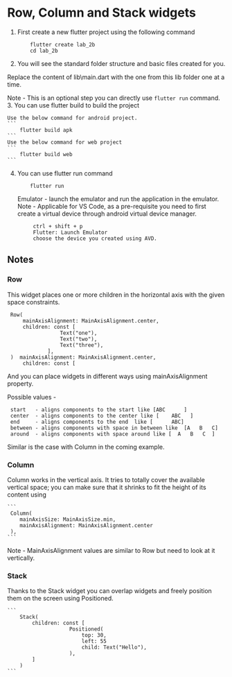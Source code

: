 # Row, Column and Stack widgets

1. First create a new flutter project using the following command 

    ```
        flutter create lab_2b 
        cd lab_2b
    ```

2. You will see the standard folder structure and basic files created for you.

Replace the content of lib\main.dart with the one from this lib folder one at a time.

Note - This is an optional step you can directly use `flutter run` command.
3. You can use flutter build to build the project 

    Use the below command for android project.
    ```
        flutter build apk 
    ```
    Use the below command for web project
    ```
        flutter build web
    ```

4. You can use flutter run command

    ```
        flutter run
    ```

   Emulator - launch the emulator and run the application in the emulator.
   Note - Applicable for VS Code, as a pre-requisite you need to 
   first create a virtual device through android virtual device manager.
   ``` 
        ctrl + shift + p
        Flutter: Launch Emulator 
        choose the device you created using AVD.
   ```

## Notes 

### Row 

This widget places one or more children in the horizontal axis with the given space constraints.

   ```
    Row(
        mainAxisAlignment: MainAxisAlignment.center,
        children: const [
                    Text("one"),
                    Text("two"),
                    Text("three"),
                ],
    )  mainAxisAlignment: MainAxisAlignment.center,
        children: const [
   ```

And you can place widgets in different ways using mainAxisAlignment property.

Possible values - 

     start   - aligns components to the start like [ABC      ] 
     center  - aligns components to the center like [    ABC   ]
     end     - aligns components to the end  like [      ABC]
     between - aligns components with space in between like  [A   B   C]
     around  - aligns components with space around like [  A   B   C  ]

Similar is the case with Column in the coming example.     

### Column

Column works in the vertical axis. It tries to totally cover the available vertical space; you can make sure that it shrinks to fit the height of its content using 

    ```
     Column(
        mainAxisSize: MainAxisSize.min,
        mainAxisAlignment: MainAxisAlignment.center
     ),
    ```
Note - MainAxisAlignment values are similar to Row but need to look at it vertically.

### Stack 

Thanks to the Stack widget you can overlap widgets and freely position them on the screen using Positioned.

    ```
        Stack(
            children: const [
                        Positioned(
                            top: 30,
                            left: 55
                            child: Text("Hello"),
                        ),
            ]
        )
    ```

